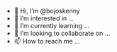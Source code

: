 
- 👋 Hi, I’m @bojoskenny
- 👀 I’m interested in ...
- 🌱 I’m currently learning ...
- 💞️ I’m looking to collaborate on ...
- 📫 How to reach me ...

<!---
bojoskenny/bojoskenny is a ✨ special ✨ repository because its `README.md` (this file) appears on your GitHub profile.
You can click the Preview link to take a look at your changes.
--->
